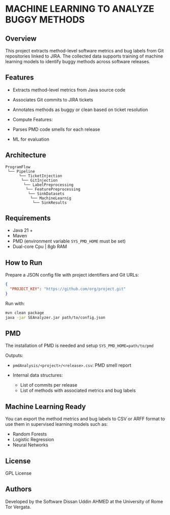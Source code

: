 # MACHINE LEARNING TO ANALYZE BUGGY METHODS

## Overview

This project extracts method-level software metrics and bug labels from Git repositories linked to JIRA.
The collected data supports training of machine learning models to identify buggy methods across software releases.

## Features

* Extracts method-level metrics from Java source code
* Associates Git commits to JIRA tickets
* Annotates methods as buggy or clean based on ticket resolution
* Compute Features:
* Parses PMD code smells for each release

* ML for evaluation

## Architecture

```
ProgramFlow
 └── Pipeline
      └── TicketInjection
       └── GitInjection
        └── LabelPreprocessing
         └── FeaturePreprocessing
          └── SinkDatasets
           └── MachineLearnig
            └── SinkResults 
```

## Requirements

* Java 21 +
* Maven
* PMD (environment variable `SYS_PMD_HOME` must be set)
* Dual-core Cpu | 8gb RAM

## How to Run

Prepare a JSON config file with project identifiers and Git URLs:

```json
{
  "PROJECT_KEY": "https://github.com/org/project.git"
}
```

Run with:

```bash
mvn clean package
java -jar SEAnalyzer.jar path/to/config.json
```

## PMD

The installation of PMD is needed
and setup `SYS_PMD_HOME=path/to/pmd`

Outputs:

* `pmdAnalysis/<project>/<release>.csv`: PMD smell report
* Internal data structures:

    * List of commits per release
    * List of methods with associated metrics and bug labels

## Machine Learning Ready

You can export the method metrics and bug labels to CSV or ARFF format to use them in supervised learning models such as:

* Random Forests
* Logistic Regression
* Neural Networks

## License

GPL License

## Authors

Developed by the Software Dissan Uddin AHMED at the University of Rome Tor Vergata.
